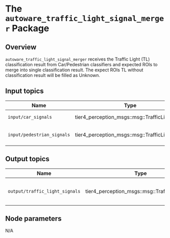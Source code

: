 # The `autoware_traffic_light_signal_merger` Package

## Overview

`autoware_traffic_light_signal_merger` receives the Traffic Light (TL) classification result from Car/Pedestrian classifiers and expected ROIs to merge into single classification result. The expect ROIs TL without classification result will be filled as Unknown.

## Input topics

| Name                       | Type                                          | Description                   |
| -------------------------- | --------------------------------------------- | ----------------------------- |
| `input/car_signals`        | tier4_perception_msgs::msg::TrafficLightArray | Car TLs classification        |
| `input/pedestrian_signals` | tier4_perception_msgs::msg::TrafficLightArray | Pedestrian TLs classification |

## Output topics

| Name                           | Type                                          | Description                           |
| ------------------------------ | --------------------------------------------- | ------------------------------------- |
| `output/traffic_light_signals` | tier4_perception_msgs::msg::TrafficLightArray | Car and Pedestrian TLs classification |

## Node parameters

N/A
